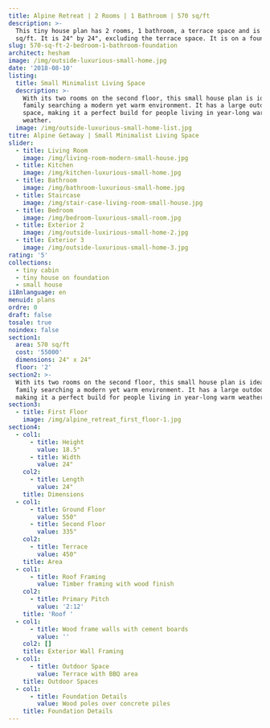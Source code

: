 ```yaml
---
title: Alpine Retreat | 2 Rooms | 1 Bathroom | 570 sq/ft
description: >-
  This tiny house plan has 2 rooms, 1 bathroom, a terrace space and is 570
  sq/ft. It is 24" by 24", excluding the terrace space. It is on a foundation.
slug: 570-sq-ft-2-bedroom-1-bathroom-foundation
architect: hesham
image: /img/outside-luxurious-small-home.jpg
date: '2018-08-10'
listing:
  title: Small Minimalist Living Space
  description: >-
    With its two rooms on the second floor, this small house plan is ideal for a
    family searching a modern yet warm environment. It has a large outdoor
    space, making it a perfect build for people living in year-long warm
    weather.
  image: /img/outside-luxurious-small-home-list.jpg
titre: Alpine Getaway | Small Minimalist Living Space
slider:
  - title: Living Room
    image: /img/living-room-modern-small-house.jpg
  - title: Kitchen
    image: /img/kitchen-luxurious-small-home.jpg
  - title: Bathroom
    image: /img/bathroom-luxurious-small-home.jpg
  - title: Staircase
    image: /img/stair-case-living-room-small-house.jpg
  - title: Bedroom
    image: /img/bedroom-luxurious-small-room.jpg
  - title: Exterior 2
    image: /img/outside-luxirious-small-home-2.jpg
  - title: Exterior 3
    image: /img/outside-luxurious-small-home-3.jpg
rating: '5'
collections:
  - tiny cabin
  - tiny house on foundation
  - small house
i18nlanguage: en
menuid: plans
ordre: 0
draft: false
tosale: true
noindex: false
section1:
  area: 570 sq/ft
  cost: '55000'
  dimensions: 24" x 24"
  floor: '2'
section2: >-
  With its two rooms on the second floor, this small house plan is ideal for a
  family searching a modern yet warm environment. It has a large outdoor space,
  making it a perfect build for people living in year-long warm weather.
section3:
  - title: First Floor
    image: /img/alpine_retreat_first_floor-1.jpg
section4:
  - col1:
      - title: Height
        value: 18.5"
      - title: Width
        value: 24"
    col2:
      - title: Length
        value: 24"
    title: Dimensions
  - col1:
      - title: Ground Floor
        value: 550"
      - title: Second Floor
        value: 335"
    col2:
      - title: Terrace
        value: 450"
    title: Area
  - col1:
      - title: Roof Framing
        value: Timber framing with wood finish
    col2:
      - title: Primary Pitch
        value: '2:12'
    title: 'Roof '
  - col1:
      - title: Wood frame walls with cement boards
        value: ''
    col2: []
    title: Exterior Wall Framing
  - col1:
      - title: Outdoor Space
        value: Terrace with BBQ area
    title: Outdoor Spaces
  - col1:
      - title: Foundation Details
        value: Wood poles over concrete piles
    title: Foundation Details
---
```


